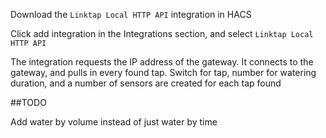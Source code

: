 Download the `Linktap Local HTTP API` integration in HACS

Click add integration in the Integrations section, and select `Linktap Local HTTP API`

The integration requests the IP address of the gateway.
It connects to the gateway, and pulls in every found tap.
Switch for tap, number for watering duration, and a number of sensors are created for each tap found


##TODO

Add water by volume instead of just water by time
